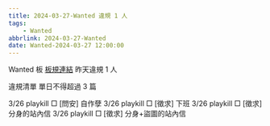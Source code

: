 ```yaml
---
title: 2024-03-27-Wanted 違規 1 人
tags:
    - Wanted
abbrlink: 2024-03-27-Wanted
date: Wanted-2024-03-27 12:00:00
---
```

Wanted 板 [板規連結](https://www.ptt.cc/bbs/Wanted/M.1608829773.A.D3B.html)
昨天違規 1 人
<!-- more -->

違規清單
單日不得超過 3 篇

3/26 playkill □ [問安] 自作孽
3/26 playkill □ [徵求] 下班
3/26 playkill □ [徵求] 分身的站內信
3/26 playkill □ [徵求] 分身+盜圖的站內信